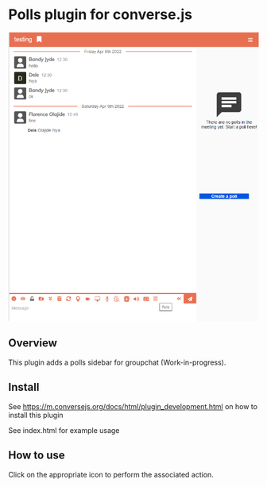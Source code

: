 # Polls plugin for converse.js

<img src="https://github.com/conversejs/community-plugins/blob/master/packages/polls/polls.png" />

## Overview
This plugin adds a polls sidebar for groupchat (Work-in-progress).

## Install
See https://m.conversejs.org/docs/html/plugin_development.html on how to install this plugin

See index.html for example usage

## How to use
Click on the appropriate icon to perform the associated action.
